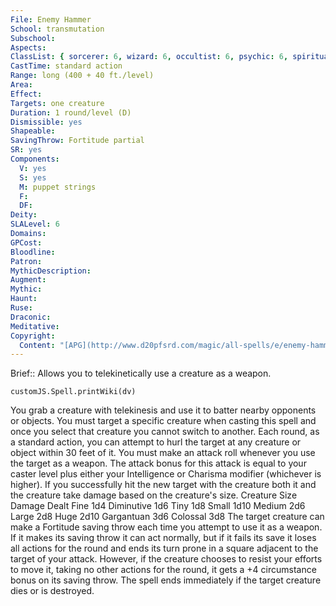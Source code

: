 ```yaml
---
File: Enemy Hammer
School: transmutation
Subschool: 
Aspects: 
ClassList: { sorcerer: 6, wizard: 6, occultist: 6, psychic: 6, spiritualist: 6 }
CastTime: standard action
Range: long (400 + 40 ft./level)
Area: 
Effect: 
Targets: one creature
Duration: 1 round/level (D)
Dismissible: yes
Shapeable: 
SavingThrow: Fortitude partial
SR: yes
Components:
  V: yes
  S: yes
  M: puppet strings
  F: 
  DF: 
Deity: 
SLALevel: 6
Domains: 
GPCost: 
Bloodline: 
Patron: 
MythicDescription: 
Augment: 
Mythic: 
Haunt: 
Ruse: 
Draconic: 
Meditative: 
Copyright:
  Content: "[APG](http://www.d20pfsrd.com/magic/all-spells/e/enemy-hammer)"
---
```

Brief:: Allows you to telekinetically use a creature as a weapon.

```dataviewjs
customJS.Spell.printWiki(dv)
```

You grab a creature with telekinesis and use it to batter nearby opponents or objects. You must target a specific creature when casting this spell and once you select that creature you cannot switch to another. Each round, as a standard action, you can attempt to hurl the target at any creature or object within 30 feet of it. You must make an attack roll whenever you use the target as a weapon. The attack bonus for this attack is equal to your caster level plus either your Intelligence or Charisma modifier (whichever is higher). If you successfully hit the new target with the creature both it and the creature take damage based on the creature's size. Creature Size Damage Dealt Fine 1d4 Diminutive 1d6 Tiny 1d8 Small 1d10 Medium 2d6 Large 2d8 Huge 2d10 Gargantuan 3d6 Colossal 3d8 The target creature can make a Fortitude saving throw each time you attempt to use it as a weapon. If it makes its saving throw it can act normally, but if it fails its save it loses all actions for the round and ends its turn prone in a square adjacent to the target of your attack. However, if the creature chooses to resist your efforts to move it, taking no other actions for the round, it gets a +4 circumstance bonus on its saving throw. The spell ends immediately if the target creature dies or is destroyed.
